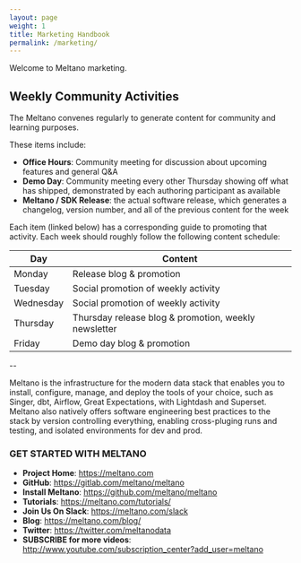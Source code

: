 ```yaml
---
layout: page
weight: 1
title: Marketing Handbook
permalink: /marketing/
---
```


Welcome to Meltano marketing.

## Weekly Community Activities

The Meltano convenes regularly to generate content for community and learning purposes.

These items include:

- **Office Hours**: Community meeting for discussion about upcoming features and general Q&A
- **Demo Day**: Community meeting every other Thursday showing off what has shipped, demonstrated by each authoring participant as available
- **Meltano / SDK Release**: the actual software release, which generates a changelog, version number, and all of the previous content for the week

Each item (linked below) has a corresponding guide to promoting that activity. Each week should roughly follow the following content schedule:

| Day       | Content                                                   |
| --------- | --------------------------------------------------------- |
| Monday    | Release blog & promotion |
| Tuesday   | Social promotion of weekly activity                       |
| Wednesday | Social promotion of weekly activity                       |
| Thursday  | Thursday release blog & promotion, weekly newsletter      |
| Friday    | Demo day blog & promotion                                 |

--

Meltano is the infrastructure for the modern data stack that enables you to install, configure, manage, and deploy the tools of your choice, such as Singer, dbt, Airflow, Great Expectations, with Lightdash and Superset. Meltano also natively offers software engineering best practices to the stack by version controlling everything, enabling cross-pluging runs and testing, and isolated environments for dev and prod.

### GET STARTED WITH MELTANO
 - **Project Home**: https://meltano.com 
 - **GitHub**: https://gitlab.com/meltano/meltano 
 - **Install Meltano**: https://github.com/meltano/meltano 
 - **Tutorials**: https://meltano.com/tutorials/
 - **Join Us On Slack**: https://meltano.com/slack
 - **Blog**: https://meltano.com/blog/
 - **Twitter**: https://twitter.com/meltanodata
 - **SUBSCRIBE for more videos**: http://www.youtube.com/subscription_center?add_user=meltano

```

```
